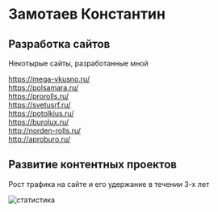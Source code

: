 # Замотаев Константин

## Разработка сайтов
Некотырые сайты, разработанные мной 

https://mega-vkusno.ru/ <br>
https://polsamara.ru/ <br>
https://prorolls.ru/ <br>
https://svetusrf.ru/ <br>
https://potolkius.ru/ <br>
https://burolux.ru/ <br>
http://norden-rolls.ru/ <br>
http://aproburo.ru/<br>

## Развитие контентных проектов

Рост трафика на сайте и его удержание в течении 3-х лет

![статистика](https://github.com/CossX/files2/blob/master/2020-10-28_003725.jpg)

